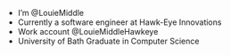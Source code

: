 - I’m @LouieMiddle
- Currently a software engineer at Hawk-Eye Innovations
- Work account @LouieMiddleHawkeye
- University of Bath Graduate in Computer Science
